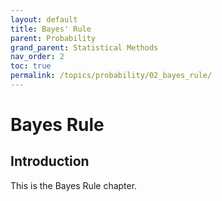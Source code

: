 ```yaml
---
layout: default
title: Bayes' Rule
parent: Probability
grand_parent: Statistical Methods
nav_order: 2
toc: true
permalink: /topics/probability/02_bayes_rule/
---
```


# Bayes Rule

## Introduction

This is the Bayes Rule chapter.

